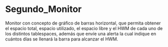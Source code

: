 # Segundo_Monitor
Monitor con concepto de gráfico de barras horizontal, que permita obtener el espacio total, espacio utilizado, el espacio libre y el HWM de cada uno de los distintos tablespaces, además que envíe una alerta la cual indique en cuántos días se llenará la barra para alcanzar el HWM.
